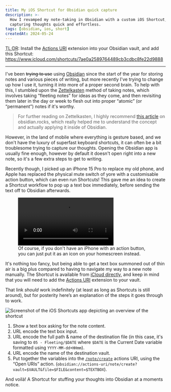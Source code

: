 ```yaml
---
title: My iOS Shortcut for Obsidian quick capture
description: >-
  How I revamped my note-taking in Obsidian with a custom iOS Shortcut, making
  capturing thoughts quick and effortless.
tags: [obsidian, ios, short]
createdAt: 2024-05-24
---
```


<abbr title="Too long; didn't read">TL;DR</abbr>: Install the
[Actions URI](https://github.com/czottmann/obsidian-actions-uri) extension into
your Obsidian vault, and add this Shortcut:
https://www.icloud.com/shortcuts/7ae0a2589764489cb3cdbc8fe22d9888

---

I've been ~~trying to use~~ using [Obsidian](https://obsidian.md/) since the
start of the year for storing notes and various pieces of writing, but more
recently I've trying to change up how I use it, turning it into more of a proper
second brain. To help with this, I stumbled upon the
[Zettelkasten](https://en.wikipedia.org/wiki/Zettelkasten) method of taking
notes, which involves taking “fleeting notes” for ideas as they come, and then
revisiting them later in the day or week to flesh out into proper “atomic” (or
“permanent”) notes if it's worthy.

> For further reading on Zettelkasten, I highly recommend
> [this article](https://obsidian.rocks/getting-started-with-zettelkasten-in-obsidian/)
> on obsidian.rocks, which really helped me to understand the concept and
> actually applying it inside of Obsidian.

However, in the land of mobile where everything is gesture based, and we don't
have the luxury of superfast keyboard shortcuts, it can often be a bit
troublesome trying to capture our thoughts. Opening the Obsidian app is usually
fine enough, however by default it doesn't open right into a new note, so it's a
few extra steps to get to writing.

Recently though, I picked up an iPhone 15 Pro to replace my old phone, and Apple
has replaced the physical mute switch of yore with a customisable action button,
which can even run Shortcuts! This gave me an idea to create a Shortcut workflow
to pop up a text box immediately, before sending the text off to Obsidian
afterwards.

<figure>
  <video controls>
    <source src="https://cdn.ovy.cloud/blog/obsidian-shortcut-example.mp4" type="video/mp4" />
  </video>
  <figcaption>
    Of course, if you don't have an iPhone with an action button, you can just put it as an
    icon on your homescreen instead.
  </figcaption>
</figure>

It's nothing too fancy, but being able to get a text box summoned out of thin
air is a big plus compared to having to navigate my way to a new note manually.
The Shortcut is available from
[iCloud directly](https://www.icloud.com/shortcuts/7ae0a2589764489cb3cdbc8fe22d9888),
and keep in mind that you will need to add the
[Actions URI](https://github.com/czottmann/obsidian-actions-uri) extension to
your vault.

That link _should_ work indefinitely (at least as long as Shortcuts is still
around), but for posterity here’s an explanation of the steps it goes through to
work.

![Screenshot of the iOS Shortcuts app depicting an overview of the shortcut](https://cdn.ovy.cloud/blog/obsidian-shortcut-overview.png)

1. Show a text box asking for the note content.
2. URL encode the text box input.
3. URL encode the full path & name of the destination file (in this case, it's
   saving to `05 - Fleeting/$DATE` where `$DATE` is the Current Date variable
   formatted using `YYYY-MM-dd+HHmm`).
4. URL encode the name of the destination vault.
5. Put together the variables into the
   [`/note/create`](https://zottmann.dev/obsidian-actions-uri/routes/note/#notecreate)
   actions URI, using the “Open URIs” action.
   (`obsidian://actions-uri/note/create?vault=$VAULT&file=$FILE&content=$TEXTBOX`).

And voilà! A Shortcut for stuffing your thoughts into Obsidian at a moments
notice.
